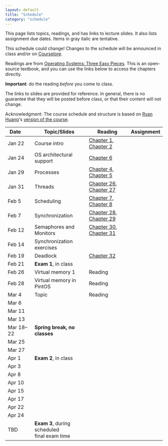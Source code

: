 ```yaml
---
layout: default
title: "Schedule"
category: "schedule"
---
```


This page lists topics, readings, and has links to lecture slides.
It also lists assignment due dates.  Items <span class="tentative">in
gray italic</span> are tentative.

This schedule could change!  Changes
to the schedule will be announced in class and/or on
[Courselore](https://courselore.org/).

Readings are from [Operating Systems: Three Easy Pieces](https://pages.cs.wisc.edu/~remzi/OSTEP/).
This is an open-source textbook, and you can use the links below to access the chapters
directly.

**Important**: do the reading *before*
you come to class.

The links to slides are provided for reference.  In general, there is no
guarantee that they will be posted before class, or that their content
will not change.

Acknowledgment: The course schedule and structure is based on
[Ryan Huang](https://web.eecs.umich.edu/~ryanph/)'s [version of the course](https://www.cs.jhu.edu/~huang/cs318/fall22/).

Date&nbsp;&nbsp;&nbsp;&nbsp;&nbsp; | Topic/Slides | Reading | Assignment
------------------ | ------------ | ------- | ----------
Jan 22 | Course intro | [Chapter 1](http://pages.cs.wisc.edu/~remzi/OSTEP/dialogue-threeeasy.pdf), [Chapter 2](http://pages.cs.wisc.edu/~remzi/OSTEP/intro.pdf) | 
Jan 24 | OS architectural support | [Chapter 6](http://pages.cs.wisc.edu/~remzi/OSTEP/cpu-mechanisms.pdf) | 
Jan 29 | Processes | [Chapter 4](http://pages.cs.wisc.edu/~remzi/OSTEP/cpu-intro.pdf), [Chapter 5](http://pages.cs.wisc.edu/~remzi/OSTEP/cpu-api.pdf) | 
Jan 31 | Threads | [Chapter 26](http://pages.cs.wisc.edu/~remzi/OSTEP/threads-intro.pdf), [Chapter 27](http://pages.cs.wisc.edu/~remzi/OSTEP/threads-api.pdf) | 
Feb 5 | Scheduling | [Chapter 7](http://pages.cs.wisc.edu/~remzi/OSTEP/cpu-sched.pdf), [Chapter 8](http://pages.cs.wisc.edu/~remzi/OSTEP/cpu-sched-mlfq.pdf) | 
Feb 7 | Synchronization | [Chapter 28](http://pages.cs.wisc.edu/~remzi/OSTEP/threads-locks.pdf), [Chapter 29](http://pages.cs.wisc.edu/~remzi/OSTEP/threads-locks-usage.pdf) | 
Feb 12 | Semaphores and Monitors | [Chapter 30](http://pages.cs.wisc.edu/~remzi/OSTEP/threads-cv.pdf), [Chapter 31](http://pages.cs.wisc.edu/~remzi/OSTEP/threads-sema.pdf) | 
Feb 14 | <span class='tentative'>Synchronization exercises</span> |  | 
Feb 19 | Deadlock | [Chapter 32](http://pages.cs.wisc.edu/~remzi/OSTEP/threads-bugs.pdf) | 
Feb 21 | **Exam 1**, in class |  | 
Feb 26 | Virtual memory 1 | Reading | 
Feb 28 | Virtual memory in PintOS | Reading | 
Mar 4 | Topic | Reading | 
Mar 6 |  |  | 
Mar 11 |  |  | 
Mar 13 |  |  | 
Mar 18–22 | **Spring break, no classes** |  | 
Mar 25 |  |  | 
Mar 27 |  |  | 
Apr 1 | **Exam 2**, in class |  | 
Apr 3 |  |  | 
Apr 8 |  |  | 
Apr 10 |  |  | 
Apr 15 |  |  | 
Apr 17 |  |  | 
Apr 22 |  |  | 
Apr 24 |  |  | 
TBD | **Exam 3**, during scheduled<br>final exam time |  | 
